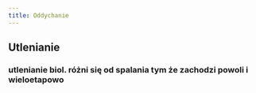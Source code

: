 ```yaml
---
title: Oddychanie
---
```


## Utlenianie
### utlenianie biol. różni się od spalania tym że zachodzi powoli i wieloetapowo
